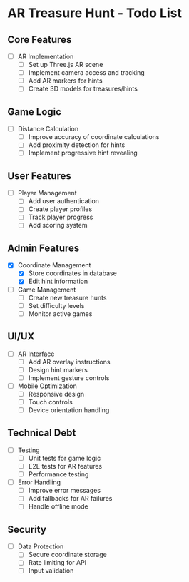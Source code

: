# AR Treasure Hunt - Todo List

## Core Features
- [ ] AR Implementation
  - [ ] Set up Three.js AR scene
  - [ ] Implement camera access and tracking
  - [ ] Add AR markers for hints
  - [ ] Create 3D models for treasures/hints

## Game Logic
- [ ] Distance Calculation
  - [ ] Improve accuracy of coordinate calculations
  - [ ] Add proximity detection for hints
  - [ ] Implement progressive hint revealing

## User Features
- [ ] Player Management
  - [ ] Add user authentication
  - [ ] Create player profiles
  - [ ] Track player progress
  - [ ] Add scoring system

## Admin Features
- [x] Coordinate Management
  - [x] Store coordinates in database
  - [x] Edit hint information
- [ ] Game Management
  - [ ] Create new treasure hunts
  - [ ] Set difficulty levels
  - [ ] Monitor active games

## UI/UX
- [ ] AR Interface
  - [ ] Add AR overlay instructions
  - [ ] Design hint markers
  - [ ] Implement gesture controls
- [ ] Mobile Optimization
  - [ ] Responsive design
  - [ ] Touch controls
  - [ ] Device orientation handling

## Technical Debt
- [ ] Testing
  - [ ] Unit tests for game logic
  - [ ] E2E tests for AR features
  - [ ] Performance testing
- [ ] Error Handling
  - [ ] Improve error messages
  - [ ] Add fallbacks for AR failures
  - [ ] Handle offline mode

## Security
- [ ] Data Protection
  - [ ] Secure coordinate storage
  - [ ] Rate limiting for API
  - [ ] Input validation